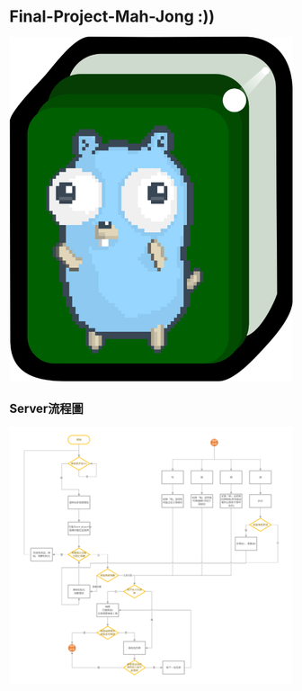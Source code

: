 # Final-Project-Mah-Jong :))
![mah-jong-GO](Client/Icon.png)
## Server流程圖
![flowchart](Server/麻將流程.svg)